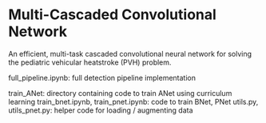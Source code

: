 # Multi-Cascaded Convolutional Network

An efficient, multi-task cascaded convolutional neural network for solving the pediatric vehicular heatstroke (PVH) problem. 

full_pipeline.ipynb: full detection pipeline implementation

train_ANet: directory containing code to train ANet using curriculum learning
train_bnet.ipynb, train_pnet.ipynb: code to train BNet, PNet
utils.py, utils_pnet.py: helper code for loading / augmenting data
